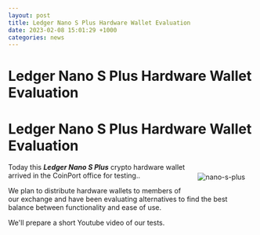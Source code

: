 ```yaml
---
layout: post
title: Ledger Nano S Plus Hardware Wallet Evaluation
date: 2023-02-08 15:01:29 +1000
categories: news
---
```

# Ledger Nano S Plus Hardware Wallet Evaluation
# Ledger Nano S Plus Hardware Wallet Evaluation

<div><img src="images/NanoSPlus.jpg" alt="nano-s-plus" class="center" style="max-width: 280px; float: right; padding: 20px;"></div>

Today this ***Ledger Nano S Plus*** crypto hardware wallet arrived in the CoinPort office for testing..

We plan to distribute hardware wallets to members of our exchange and have been evaluating alternatives to find the best balance between functionality and ease of use.

We'll prepare a short Youtube video of our tests.
